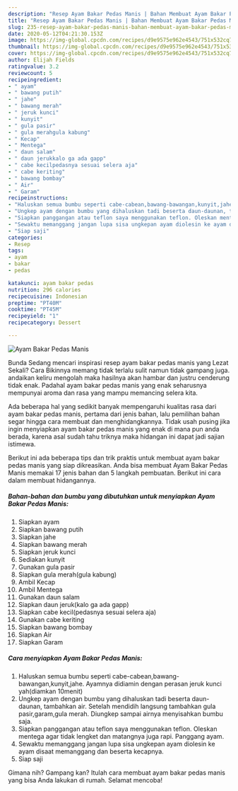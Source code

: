 ```yaml
---
description: "Resep Ayam Bakar Pedas Manis | Bahan Membuat Ayam Bakar Pedas Manis Yang Sempurna"
title: "Resep Ayam Bakar Pedas Manis | Bahan Membuat Ayam Bakar Pedas Manis Yang Sempurna"
slug: 235-resep-ayam-bakar-pedas-manis-bahan-membuat-ayam-bakar-pedas-manis-yang-sempurna
date: 2020-05-12T04:21:30.153Z
image: https://img-global.cpcdn.com/recipes/d9e9575e962e4543/751x532cq70/ayam-bakar-pedas-manis-foto-resep-utama.jpg
thumbnail: https://img-global.cpcdn.com/recipes/d9e9575e962e4543/751x532cq70/ayam-bakar-pedas-manis-foto-resep-utama.jpg
cover: https://img-global.cpcdn.com/recipes/d9e9575e962e4543/751x532cq70/ayam-bakar-pedas-manis-foto-resep-utama.jpg
author: Elijah Fields
ratingvalue: 3.2
reviewcount: 5
recipeingredient:
- " ayam"
- " bawang putih"
- " jahe"
- " bawang merah"
- " jeruk kunci"
- " kunyit"
- " gula pasir"
- " gula merahgula kabung"
- " Kecap"
- " Mentega"
- " daun salam"
- " daun jerukkalo ga ada gapp"
- " cabe kecilpedasnya sesuai selera aja"
- " cabe keriting"
- " bawang bombay"
- " Air"
- " Garam"
recipeinstructions:
- "Haluskan semua bumbu seperti cabe-cabean,bawang-bawangan,kunyit,jahe. Ayamnya didiamin dengan perasan jeruk kunci yah(diamkan 10menit)"
- "Ungkep ayam dengan bumbu yang dihaluskan tadi beserta daun-daunan, tambahkan air. Setelah mendidih langsung tambahkan gula pasir,garam,gula merah. Diungkep sampai airnya menyisahkan bumbu saja."
- "Siapkan panggangan atau teflon saya menggunakan teflon. Oleskan mentega agar tidak lengket dan matangnya juga rapi. Panggang ayam."
- "Sewaktu memanggang jangan lupa sisa ungkepan ayam diolesin ke ayam disaat memanggang dan beserta kecapnya."
- "Siap saji"
categories:
- Resep
tags:
- ayam
- bakar
- pedas

katakunci: ayam bakar pedas 
nutrition: 296 calories
recipecuisine: Indonesian
preptime: "PT40M"
cooktime: "PT45M"
recipeyield: "1"
recipecategory: Dessert

---
```



![Ayam Bakar Pedas Manis](https://img-global.cpcdn.com/recipes/d9e9575e962e4543/751x532cq70/ayam-bakar-pedas-manis-foto-resep-utama.jpg)

Bunda Sedang mencari inspirasi resep ayam bakar pedas manis yang Lezat Sekali? Cara Bikinnya memang tidak terlalu sulit namun tidak gampang juga. andaikan keliru mengolah maka hasilnya akan hambar dan justru cenderung tidak enak. Padahal ayam bakar pedas manis yang enak seharusnya mempunyai aroma dan rasa yang mampu memancing selera kita.



Ada beberapa hal yang sedikit banyak mempengaruhi kualitas rasa dari ayam bakar pedas manis, pertama dari jenis bahan, lalu pemilihan bahan segar hingga cara membuat dan menghidangkannya. Tidak usah pusing jika ingin menyiapkan ayam bakar pedas manis yang enak di mana pun anda berada, karena asal sudah tahu triknya maka hidangan ini dapat jadi sajian istimewa.


Berikut ini ada beberapa tips dan trik praktis untuk membuat ayam bakar pedas manis yang siap dikreasikan. Anda bisa membuat Ayam Bakar Pedas Manis memakai 17 jenis bahan dan 5 langkah pembuatan. Berikut ini cara dalam membuat hidangannya.

<!--inarticleads1-->

##### Bahan-bahan dan bumbu yang dibutuhkan untuk menyiapkan Ayam Bakar Pedas Manis:

1. Siapkan  ayam
1. Siapkan  bawang putih
1. Siapkan  jahe
1. Siapkan  bawang merah
1. Siapkan  jeruk kunci
1. Sediakan  kunyit
1. Gunakan  gula pasir
1. Siapkan  gula merah(gula kabung)
1. Ambil  Kecap
1. Ambil  Mentega
1. Gunakan  daun salam
1. Siapkan  daun jeruk(kalo ga ada gapp)
1. Siapkan  cabe kecil(pedasnya sesuai selera aja)
1. Gunakan  cabe keriting
1. Siapkan  bawang bombay
1. Siapkan  Air
1. Siapkan  Garam




<!--inarticleads2-->

##### Cara menyiapkan Ayam Bakar Pedas Manis:

1. Haluskan semua bumbu seperti cabe-cabean,bawang-bawangan,kunyit,jahe. Ayamnya didiamin dengan perasan jeruk kunci yah(diamkan 10menit)
1. Ungkep ayam dengan bumbu yang dihaluskan tadi beserta daun-daunan, tambahkan air. Setelah mendidih langsung tambahkan gula pasir,garam,gula merah. Diungkep sampai airnya menyisahkan bumbu saja.
1. Siapkan panggangan atau teflon saya menggunakan teflon. Oleskan mentega agar tidak lengket dan matangnya juga rapi. Panggang ayam.
1. Sewaktu memanggang jangan lupa sisa ungkepan ayam diolesin ke ayam disaat memanggang dan beserta kecapnya.
1. Siap saji




Gimana nih? Gampang kan? Itulah cara membuat ayam bakar pedas manis yang bisa Anda lakukan di rumah. Selamat mencoba!
